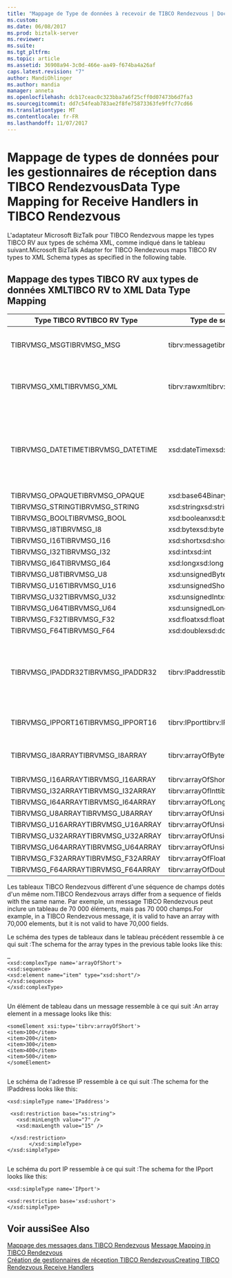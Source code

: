 ```yaml
---
title: "Mappage de Type de données à recevoir de TIBCO Rendezvous | Documents Microsoft"
ms.custom: 
ms.date: 06/08/2017
ms.prod: biztalk-server
ms.reviewer: 
ms.suite: 
ms.tgt_pltfrm: 
ms.topic: article
ms.assetid: 36908a94-3c0d-466e-aa49-f674ba4a26af
caps.latest.revision: "7"
author: MandiOhlinger
ms.author: mandia
manager: anneta
ms.openlocfilehash: dcb17ceac0c323bba7a6f25cff0d07473b6d7fa3
ms.sourcegitcommit: dd7c54feab783ae2f8fe75873363fe9ffc77cd66
ms.translationtype: MT
ms.contentlocale: fr-FR
ms.lasthandoff: 11/07/2017
---
```

# <a name="data-type-mapping-for-receive-handlers-in-tibco-rendezvous"></a><span data-ttu-id="4ea0e-102">Mappage de types de données pour les gestionnaires de réception dans TIBCO Rendezvous</span><span class="sxs-lookup"><span data-stu-id="4ea0e-102">Data Type Mapping for Receive Handlers in TIBCO Rendezvous</span></span>
<span data-ttu-id="4ea0e-103">L'adaptateur Microsoft BizTalk pour TIBCO Rendezvous mappe les types TIBCO RV aux types de schéma XML, comme indiqué dans le tableau suivant.</span><span class="sxs-lookup"><span data-stu-id="4ea0e-103">Microsoft BizTalk Adapter for TIBCO Rendezvous maps TIBCO RV types to XML Schema types as specified in the following table.</span></span>  
  
## <a name="tibco-rv-to-xml-data-type-mapping"></a><span data-ttu-id="4ea0e-104">Mappage des types TIBCO RV aux types de données XML</span><span class="sxs-lookup"><span data-stu-id="4ea0e-104">TIBCO RV to XML Data Type Mapping</span></span>  
  
|<span data-ttu-id="4ea0e-105">Type TIBCO RV</span><span class="sxs-lookup"><span data-stu-id="4ea0e-105">TIBCO RV Type</span></span>|<span data-ttu-id="4ea0e-106">Type de schéma XML</span><span class="sxs-lookup"><span data-stu-id="4ea0e-106">XML Schema Type</span></span>|<span data-ttu-id="4ea0e-107">Commentaires</span><span class="sxs-lookup"><span data-stu-id="4ea0e-107">Comments</span></span>|  
|-------------------|---------------------|--------------|  
|<span data-ttu-id="4ea0e-108">TIBRVMSG_MSG</span><span class="sxs-lookup"><span data-stu-id="4ea0e-108">TIBRVMSG_MSG</span></span>|<span data-ttu-id="4ea0e-109">tibrv:message</span><span class="sxs-lookup"><span data-stu-id="4ea0e-109">tibrv:message</span></span>|<span data-ttu-id="4ea0e-110">Document XML complet construit à partir du message entier.</span><span class="sxs-lookup"><span data-stu-id="4ea0e-110">Complete XML document constructed from entire message.</span></span>|  
|<span data-ttu-id="4ea0e-111">TIBRVMSG_XML</span><span class="sxs-lookup"><span data-stu-id="4ea0e-111">TIBRVMSG_XML</span></span>|<span data-ttu-id="4ea0e-112">tibrv:rawxml</span><span class="sxs-lookup"><span data-stu-id="4ea0e-112">tibrv:rawxml</span></span>|<span data-ttu-id="4ea0e-113">Document XML construit à partir du tableau d'octets (non interprété par l'adaptateur).</span><span class="sxs-lookup"><span data-stu-id="4ea0e-113">XML Document constructed from the array of bytes (not interpreted by the adapter).</span></span>|  
|<span data-ttu-id="4ea0e-114">TIBRVMSG_DATETIME</span><span class="sxs-lookup"><span data-stu-id="4ea0e-114">TIBRVMSG_DATETIME</span></span>|<span data-ttu-id="4ea0e-115">xsd:dateTime</span><span class="sxs-lookup"><span data-stu-id="4ea0e-115">xsd:dateTime</span></span>|<span data-ttu-id="4ea0e-116">L'adaptateur utilise la classe System.Xml.XmlConvert pour effectuer la conversion entre les instances `dateTime` et `System.DateTime` du schéma XML.</span><span class="sxs-lookup"><span data-stu-id="4ea0e-116">The adapter uses the System.Xml.XmlConvert class to convert between XML Schema `dateTime` and `System.DateTime` instances.</span></span>|  
|<span data-ttu-id="4ea0e-117">TIBRVMSG_OPAQUE</span><span class="sxs-lookup"><span data-stu-id="4ea0e-117">TIBRVMSG_OPAQUE</span></span>|<span data-ttu-id="4ea0e-118">xsd:base64Binary</span><span class="sxs-lookup"><span data-stu-id="4ea0e-118">xsd:base64Binary</span></span>||  
|<span data-ttu-id="4ea0e-119">TIBRVMSG_STRING</span><span class="sxs-lookup"><span data-stu-id="4ea0e-119">TIBRVMSG_STRING</span></span>|<span data-ttu-id="4ea0e-120">xsd:string</span><span class="sxs-lookup"><span data-stu-id="4ea0e-120">xsd:string</span></span>||  
|<span data-ttu-id="4ea0e-121">TIBRVMSG_BOOL</span><span class="sxs-lookup"><span data-stu-id="4ea0e-121">TIBRVMSG_BOOL</span></span>|<span data-ttu-id="4ea0e-122">xsd:boolean</span><span class="sxs-lookup"><span data-stu-id="4ea0e-122">xsd:boolean</span></span>||  
|<span data-ttu-id="4ea0e-123">TIBRVMSG_I8</span><span class="sxs-lookup"><span data-stu-id="4ea0e-123">TIBRVMSG_I8</span></span>|<span data-ttu-id="4ea0e-124">xsd:byte</span><span class="sxs-lookup"><span data-stu-id="4ea0e-124">xsd:byte</span></span>||  
|<span data-ttu-id="4ea0e-125">TIBRVMSG_I16</span><span class="sxs-lookup"><span data-stu-id="4ea0e-125">TIBRVMSG_I16</span></span>|<span data-ttu-id="4ea0e-126">xsd:short</span><span class="sxs-lookup"><span data-stu-id="4ea0e-126">xsd:short</span></span>||  
|<span data-ttu-id="4ea0e-127">TIBRVMSG_I32</span><span class="sxs-lookup"><span data-stu-id="4ea0e-127">TIBRVMSG_I32</span></span>|<span data-ttu-id="4ea0e-128">xsd:int</span><span class="sxs-lookup"><span data-stu-id="4ea0e-128">xsd:int</span></span>||  
|<span data-ttu-id="4ea0e-129">TIBRVMSG_I64</span><span class="sxs-lookup"><span data-stu-id="4ea0e-129">TIBRVMSG_I64</span></span>|<span data-ttu-id="4ea0e-130">xsd:long</span><span class="sxs-lookup"><span data-stu-id="4ea0e-130">xsd:long</span></span>||  
|<span data-ttu-id="4ea0e-131">TIBRVMSG_U8</span><span class="sxs-lookup"><span data-stu-id="4ea0e-131">TIBRVMSG_U8</span></span>|<span data-ttu-id="4ea0e-132">xsd:unsignedByte</span><span class="sxs-lookup"><span data-stu-id="4ea0e-132">xsd:unsignedByte</span></span>||  
|<span data-ttu-id="4ea0e-133">TIBRVMSG_U16</span><span class="sxs-lookup"><span data-stu-id="4ea0e-133">TIBRVMSG_U16</span></span>|<span data-ttu-id="4ea0e-134">xsd:unsignedShort</span><span class="sxs-lookup"><span data-stu-id="4ea0e-134">xsd:unsignedShort</span></span>||  
|<span data-ttu-id="4ea0e-135">TIBRVMSG_U32</span><span class="sxs-lookup"><span data-stu-id="4ea0e-135">TIBRVMSG_U32</span></span>|<span data-ttu-id="4ea0e-136">xsd:unsignedInt</span><span class="sxs-lookup"><span data-stu-id="4ea0e-136">xsd:unsignedInt</span></span>||  
|<span data-ttu-id="4ea0e-137">TIBRVMSG_U64</span><span class="sxs-lookup"><span data-stu-id="4ea0e-137">TIBRVMSG_U64</span></span>|<span data-ttu-id="4ea0e-138">xsd:unsignedLong</span><span class="sxs-lookup"><span data-stu-id="4ea0e-138">xsd:unsignedLong</span></span>||  
|<span data-ttu-id="4ea0e-139">TIBRVMSG_F32</span><span class="sxs-lookup"><span data-stu-id="4ea0e-139">TIBRVMSG_F32</span></span>|<span data-ttu-id="4ea0e-140">xsd:float</span><span class="sxs-lookup"><span data-stu-id="4ea0e-140">xsd:float</span></span>||  
|<span data-ttu-id="4ea0e-141">TIBRVMSG_F64</span><span class="sxs-lookup"><span data-stu-id="4ea0e-141">TIBRVMSG_F64</span></span>|<span data-ttu-id="4ea0e-142">xsd:double</span><span class="sxs-lookup"><span data-stu-id="4ea0e-142">xsd:double</span></span>||  
|<span data-ttu-id="4ea0e-143">TIBRVMSG_IPADDR32</span><span class="sxs-lookup"><span data-stu-id="4ea0e-143">TIBRVMSG_IPADDR32</span></span>|<span data-ttu-id="4ea0e-144">tibrv:IPaddress</span><span class="sxs-lookup"><span data-stu-id="4ea0e-144">tibrv:IPaddress</span></span>|<span data-ttu-id="4ea0e-145">`System.Net.IPAddress.ToString( )` est utilisé pour générer la sortie.</span><span class="sxs-lookup"><span data-stu-id="4ea0e-145">`System.Net.IPAddress.ToString( )` is used to generate the output.</span></span> <span data-ttu-id="4ea0e-146">Le contenu apparaît dans l'ordre de tri du réseau</span><span class="sxs-lookup"><span data-stu-id="4ea0e-146">Content is in network byte order.</span></span> <span data-ttu-id="4ea0e-147">grâce à ToString().</span><span class="sxs-lookup"><span data-stu-id="4ea0e-147">ToString() takes care of that.</span></span>|  
|<span data-ttu-id="4ea0e-148">TIBRVMSG_IPPORT16</span><span class="sxs-lookup"><span data-stu-id="4ea0e-148">TIBRVMSG_IPPORT16</span></span>|<span data-ttu-id="4ea0e-149">tibrv:IPport</span><span class="sxs-lookup"><span data-stu-id="4ea0e-149">tibrv:IPport</span></span>|<span data-ttu-id="4ea0e-150">Le contenu est dans l’ordre d’octet du réseau</span><span class="sxs-lookup"><span data-stu-id="4ea0e-150">Content is in network byte order</span></span>|  
|<span data-ttu-id="4ea0e-151">TIBRVMSG_I8ARRAY</span><span class="sxs-lookup"><span data-stu-id="4ea0e-151">TIBRVMSG_I8ARRAY</span></span>|<span data-ttu-id="4ea0e-152">tibrv:arrayOfByte</span><span class="sxs-lookup"><span data-stu-id="4ea0e-152">tibrv:arrayOfByte</span></span>|<span data-ttu-id="4ea0e-153">L'espace de noms de schéma « tibrv » est fourni avec l'adaptateur.</span><span class="sxs-lookup"><span data-stu-id="4ea0e-153">'tibrv' schema namespace is provided with the adapter.</span></span>|  
|<span data-ttu-id="4ea0e-154">TIBRVMSG_I16ARRAY</span><span class="sxs-lookup"><span data-stu-id="4ea0e-154">TIBRVMSG_I16ARRAY</span></span>|<span data-ttu-id="4ea0e-155">tibrv:arrayOfShort</span><span class="sxs-lookup"><span data-stu-id="4ea0e-155">tibrv:arrayOfShort</span></span>||  
|<span data-ttu-id="4ea0e-156">TIBRVMSG_I32ARRAY</span><span class="sxs-lookup"><span data-stu-id="4ea0e-156">TIBRVMSG_I32ARRAY</span></span>|<span data-ttu-id="4ea0e-157">tibrv:arrayOfInt</span><span class="sxs-lookup"><span data-stu-id="4ea0e-157">tibrv:arrayOfInt</span></span>||  
|<span data-ttu-id="4ea0e-158">TIBRVMSG_I64ARRAY</span><span class="sxs-lookup"><span data-stu-id="4ea0e-158">TIBRVMSG_I64ARRAY</span></span>|<span data-ttu-id="4ea0e-159">tibrv:arrayOfLong</span><span class="sxs-lookup"><span data-stu-id="4ea0e-159">tibrv:arrayOfLong</span></span>||  
|<span data-ttu-id="4ea0e-160">TIBRVMSG_U8ARRAY</span><span class="sxs-lookup"><span data-stu-id="4ea0e-160">TIBRVMSG_U8ARRAY</span></span>|<span data-ttu-id="4ea0e-161">tibrv:arrayOfUnsignedByte</span><span class="sxs-lookup"><span data-stu-id="4ea0e-161">tibrv:arrayOfUnsignedByte</span></span>||  
|<span data-ttu-id="4ea0e-162">TIBRVMSG_U16ARRAY</span><span class="sxs-lookup"><span data-stu-id="4ea0e-162">TIBRVMSG_U16ARRAY</span></span>|<span data-ttu-id="4ea0e-163">tibrv:arrayOfUnsignedShort</span><span class="sxs-lookup"><span data-stu-id="4ea0e-163">tibrv:arrayOfUnsignedShort</span></span>||  
|<span data-ttu-id="4ea0e-164">TIBRVMSG_U32ARRAY</span><span class="sxs-lookup"><span data-stu-id="4ea0e-164">TIBRVMSG_U32ARRAY</span></span>|<span data-ttu-id="4ea0e-165">tibrv:arrayOfUnsignedInt</span><span class="sxs-lookup"><span data-stu-id="4ea0e-165">tibrv:arrayOfUnsignedInt</span></span>||  
|<span data-ttu-id="4ea0e-166">TIBRVMSG_U64ARRAY</span><span class="sxs-lookup"><span data-stu-id="4ea0e-166">TIBRVMSG_U64ARRAY</span></span>|<span data-ttu-id="4ea0e-167">tibrv:arrayOfUnsignedLong</span><span class="sxs-lookup"><span data-stu-id="4ea0e-167">tibrv:arrayOfUnsignedLong</span></span>||  
|<span data-ttu-id="4ea0e-168">TIBRVMSG_F32ARRAY</span><span class="sxs-lookup"><span data-stu-id="4ea0e-168">TIBRVMSG_F32ARRAY</span></span>|<span data-ttu-id="4ea0e-169">tibrv:arrayOfFloat</span><span class="sxs-lookup"><span data-stu-id="4ea0e-169">tibrv:arrayOfFloat</span></span>||  
|<span data-ttu-id="4ea0e-170">TIBRVMSG_F64ARRAY</span><span class="sxs-lookup"><span data-stu-id="4ea0e-170">TIBRVMSG_F64ARRAY</span></span>|<span data-ttu-id="4ea0e-171">tibrv:arrayOfDouble</span><span class="sxs-lookup"><span data-stu-id="4ea0e-171">tibrv:arrayOfDouble</span></span>||  
  
 <span data-ttu-id="4ea0e-172">Les tableaux TIBCO Rendezvous diffèrent d'une séquence de champs dotés d'un même nom.</span><span class="sxs-lookup"><span data-stu-id="4ea0e-172">TIBCO Rendezvous arrays differ from a sequence of fields with the same name.</span></span> <span data-ttu-id="4ea0e-173">Par exemple, un message TIBCO Rendezvous peut inclure un tableau de 70 000 éléments, mais pas 70 000 champs.</span><span class="sxs-lookup"><span data-stu-id="4ea0e-173">For example, in a TIBCO Rendezvous message, it is valid to have an array with 70,000 elements, but it is not valid to have 70,000 fields.</span></span>  
  
 <span data-ttu-id="4ea0e-174">Le schéma des types de tableaux dans le tableau précédent ressemble à ce qui suit :</span><span class="sxs-lookup"><span data-stu-id="4ea0e-174">The schema for the array types in the previous table looks like this:</span></span>  
  
```  
…  
<xsd:complexType name='arrayOfShort'>  
<xsd:sequence>  
<xsd:element name="item" type="xsd:short"/>  
</xsd:sequence>  
</xsd:complexType>  
  
```  
  
 <span data-ttu-id="4ea0e-175">Un élément de tableau dans un message ressemble à ce qui suit :</span><span class="sxs-lookup"><span data-stu-id="4ea0e-175">An array element in a message looks like this:</span></span>  
  
```  
<someElement xsi:type='tibrv:arrayOfShort'>  
<item>100</item>  
<item>200</item>  
<item>300</item>  
<item>400</item>  
<item>500</item>  
</someElement>  
  
```  
  
 <span data-ttu-id="4ea0e-176">Le schéma de l'adresse IP ressemble à ce qui suit :</span><span class="sxs-lookup"><span data-stu-id="4ea0e-176">The schema for the IPaddress looks like this:</span></span>  
  
```  
<xsd:simpleType name='IPaddress'>  
  
 <xsd:restriction base="xs:string">  
   <xsd:minLength value="7" />  
   <xsd:maxLength value="15" />  
  
 </xsd:restriction>  
       </xsd:simpleType>   
</xsd:simpleType>  
  
```  
  
 <span data-ttu-id="4ea0e-177">Le schéma du port IP ressemble à ce qui suit :</span><span class="sxs-lookup"><span data-stu-id="4ea0e-177">The schema for the IPport looks like this:</span></span>  
  
```  
<xsd:simpleType name='IPport'>  
  
<xsd:restriction base='xsd:ushort'>  
</xsd:simpleType>  
```  
  
## <a name="see-also"></a><span data-ttu-id="4ea0e-178">Voir aussi</span><span class="sxs-lookup"><span data-stu-id="4ea0e-178">See Also</span></span>  
 <span data-ttu-id="4ea0e-179">[Mappage des messages dans TIBCO Rendezvous](../core/message-mapping-in-tibco-rendezvous.md) </span><span class="sxs-lookup"><span data-stu-id="4ea0e-179">[Message Mapping in TIBCO Rendezvous](../core/message-mapping-in-tibco-rendezvous.md) </span></span>  
 [<span data-ttu-id="4ea0e-180">Création de gestionnaires de réception TIBCO Rendezvous</span><span class="sxs-lookup"><span data-stu-id="4ea0e-180">Creating TIBCO Rendezvous Receive Handlers</span></span>](../core/creating-tibco-rendezvous-receive-handlers.md)
